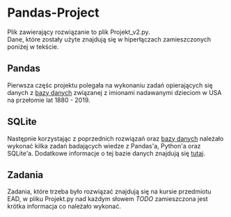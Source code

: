 # Pandas-Project  
Plik zawierający rozwiązanie to plik Projekt_v2.py.  
Dane, które zostały użyte znajdują się w hiperłączach zamieszczonych poniżej w tekście.  
## **Pandas** 
  
Pierwsza częśc projektu polegała na wykonaniu zadań opierających się danych z [bazy danych](https://www.ssa.gov/oact/babynames/names.zip) związanej z imionami nadawanymi dzieciom w USA na przełomie lat 1880 - 2019.
  
## **SQLite**  
  
Następnie korzystając z poprzednich rozwiązań oraz [bazy danych](http://jug.put.poznan.pl/lab-ead/_resources/lab_04/USA_ltper_1x1.sqlite) należało wykonać kilka zadań badających wiedze z Pandas'a, Python'a oraz SQLite'a. Dodatkowe informacje o tej bazie danych znajdują się [tutaj](https://www.mortality.org/Public/ExplanatoryNotes.php).  
  
## **Zadania**  
  
Zadania, które trzeba było rozwiązać znajdują się na kursie przedmiotu EAD, w pliku Projekt.py nad każdym słowem *TODO* zamieszczona jest krótka informacja co należało wykonać.

